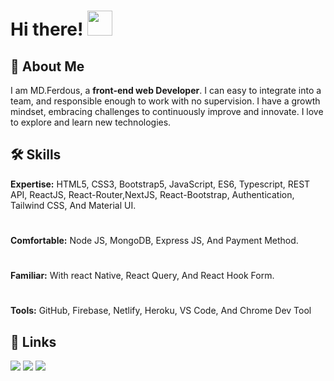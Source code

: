 # Hi there! <img src = "https://raw.githubusercontent.com/MartinHeinz/MartinHeinz/master/wave.gif" width = 40px>

 <!-- <kbd>
 ## 🚀 About Me 
 </kbd> -->



## 🚀 About Me
I am MD.Ferdous, a **front-end web Developer**. I can easy to integrate into a team, and responsible enough to work with no supervision. I have a growth mindset, embracing challenges to continuously improve and innovate. I love to explore and learn new technologies.

## 🛠️ Skills
**Expertise:** HTML5, CSS3, Bootstrap5, JavaScript, ES6, Typescript, REST API, ReactJS, React-Router,NextJS, React-Bootstrap, Authentication, Tailwind CSS, And Material UI.</br>
#
 **Comfortable:** Node JS, MongoDB, Express JS, And Payment Method. </br>
 #
 **Familiar:** With react Native, React 
 Query, And React Hook Form. </br>
 #
 **Tools:** GitHub, Firebase, Netlify, Heroku, VS Code, And Chrome Dev Tool

## 🔗 Links
<!-- display the social media buttons in your README -->


[<img src="https://img.shields.io/badge/-Portfolio-0A192F?style=for-the-badge&logo=googleChrome&logoColor=white">](https://ferdousresume.netlify.app)
[<img src="https://img.shields.io/badge/-LinkedIn-0072b1?style=for-the-badge&logo=Linkedin&logoColor=white">](https://www.linkedin.com/in/ferdousr3)
[<img src="https://img.shields.io/badge/-Twitter-1DA1F2?style=for-the-badge&logo=Twitter&logoColor=white">](https://twitter.com/ferdousr3)





